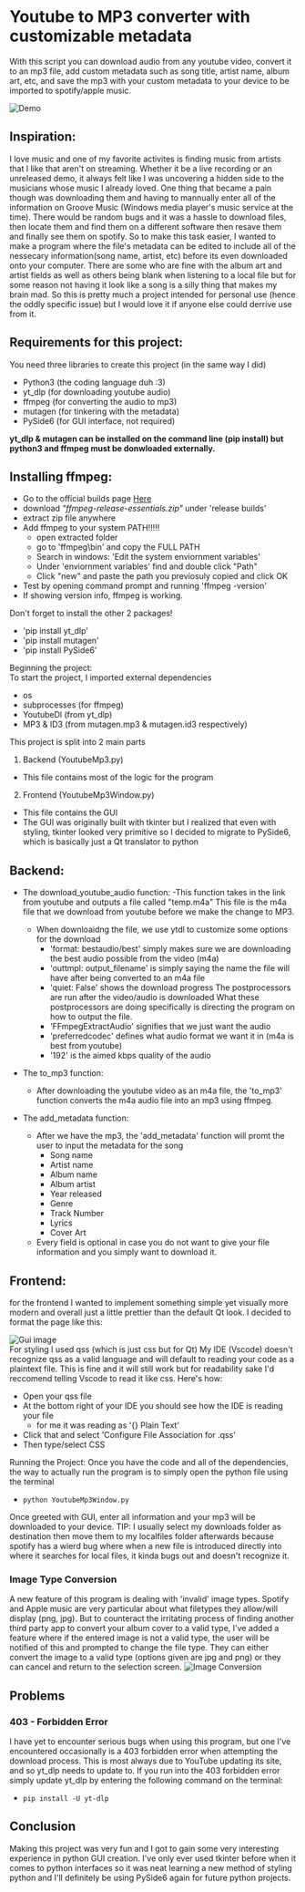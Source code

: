 # Youtube to MP3 converter with customizable metadata
With this script you can download audio from any youtube video, convert it to an
mp3 file, add custom metadata such as song title, artist name, album art, etc, and
save the mp3 with your custom metadata to your device to be imported to spotify/apple
music.

![Demo](Demo.gif)

## Inspiration:  
I love music and one of my favorite activites is finding music 
from artists that I like that aren't on streaming.  Whether it be a live recording
or an unreleased demo, it always felt like I was uncovering a hidden side to the 
musicians whose music I already loved.  One thing that became a pain though was 
downloading them and having to mannually enter all of the information on
Groove Music (Windows media player's music service at the time).  There
would be random bugs and it was a hassle to download files, then locate them and 
find them on a different software then resave them and finally see them on spotify.
So to make this task easier, I wanted to make a program where the file's metadata can
be edited to include all of the nessecary information(song name, artist, etc) before
its even downloaded onto your computer.  There are some who are fine with the album
art and artist fields as well as others being blank when listening to a local file 
but for some reason not having it look like a song is a silly thing that makes my
brain mad.  So this is pretty much a project intended for personal use (hence the 
oddly specific issue) but I would love it if anyone else could derrive use from
it.

## Requirements for this project:
You need three libraries to create this project (in the same way I did)
- Python3 (the coding language duh :3)
- yt_dlp (for downloading youtube audio)
- ffmpeg (for converting the audio to mp3) 
- mutagen (for tinkering with the metadata)
- PySide6 (for GUI interface, not required)

**yt_dlp & mutagen can be installed on the command line (pip install) but python3 and 
ffmpeg must be donwloaded externally.**

## Installing ffmpeg:
- Go to the official builds page [Here](http://gyan.dev/ffmpeg/builds/)
- download *"ffmpeg-release-essentials.zip"* under 'release builds'
- extract zip file anywhere
- Add ffmpeg to your system PATH!!!!!
    - open extracted folder
    - go to 'ffmpeg\bin' and copy the FULL PATH
    - Search in windows: 'Edit the system enviornment variables'
    - Under 'enviornment variables' find and double click "Path"
    - Click "new" and paste the path you previosuly copied and click OK
- Test by opening command prompt and running 'ffmpeg -version'
- If showing version info, ffmpeg is working.

Don't forget to install the other 2 packages!
- 'pip install yt_dlp'
- 'pip install mutagen'
- 'pip install PySide6'

Beginning the project:  
To start the project, I imported external dependencies
- os
- subprocesses (for ffmpeg)
- YoutubeDl (from yt_dlp)
- MP3 & ID3 (from mutagen.mp3 & mutagen.id3 respectively)

This project is split into 2 main parts
1. Backend (YoutubeMp3.py)
- This file contains most of the logic for the program

2. Frontend (YoutubeMp3Window.py)
- This file contains the GUI
- The GUI was originally built with tkinter but I realized
that even with styling, tkinter looked very primitive so I 
decided to migrate to PySide6, which is basically just a
Qt translator to python

## Backend:
- The download_youtube_audio function:
    -This function takes in the link from youtube and outputs a file called
    "temp.m4a"  This file is the m4a file that we download from youtube 
    before we make the change to MP3.
    - When downloaidng the file, we use ytdl to customize some options for the download
        - 'format: bestaudio/best' simply makes sure we are downloading the best audio possible
        from the video (m4a)
        - 'outtmpl: output_filename' is simply saying the name the file will have after being 
        converted to an m4a file
        - 'quiet: False' shows the download progress
        The postprocessors are run after the video/audio is downloaded
        What these postprocessors are doing specifically is directing the program on how to output the file.
        - 'FFmpegExtractAudio' signifies that we just want the audio
        - 'preferredcodec' defines what audio format we want it in (m4a is best from youtube)
        - '192' is the aimed kbps quality of the audio

- The to_mp3 function:
    - After downloading the youtube video as an m4a file, the 'to_mp3' function converts the m4a audio 
    file into an mp3 using ffmpeg.

- The add_metadata function:
    - After we have the mp3, the 'add_metadata' function will promt the user to input the
    metadata for the song
        - Song name
        - Artist name
        - Album name
        - Album artist
        - Year released
        - Genre
        - Track Number
        - Lyrics
        - Cover Art
    - Every field is optional in case you do not want to give your file information and you
    simply want to download it.

## Frontend:
for the frontend I wanted to implement something simple yet visually more modern
and overall just a little prettier than the default Qt look.
I decided to format the page like this:

![Gui image](GUI.png)  
For styling I used qss (which is just css but for Qt)
My IDE (Vscode) doesn't recognize qss as a valid language and will default
to reading your code as a plaintext file.  This is fine and it will still
work but for readability sake I'd reccomend telling Vscode to read it like css.
Here's how:
- Open your qss file
- At the bottom right of your IDE you should see how the IDE is reading your file
    - for me it was reading as '{} Plain Text'
- Click that and select 'Configure File Association for .qss'
- Then type/select CSS

Running the Project:
Once you have the code and all of the dependencies, the way to actually run the program
is to simply open the python file using the terminal
- `python YoutubeMp3Window.py`

Once greeted with GUI, enter all information and your mp3 will be downloaded to your device.
TIP: I usually select my downloads folder as destination then move them to my localfiles 
folder afterwards because spotify has a wierd bug where when a new file is introduced directly
into where it searches for local files, it kinda bugs out and doesn't recognize it.

### Image Type Conversion
A new feature of this program is dealing with 'invalid' image types.  Spotify and Apple music are very particular about what filetypes they allow/will display (png, jpg).  But to counteract the irritating process of finding another third party app to convert your album cover to a valid type, I've added a feature where if the entered image is not a valid type, the user will be notified of this and prompted to change the file type.  They can either convert the image to a valid type (options given are jpg and png) or they can cancel and return to the selection screen.
![Image Conversion](imagetype.png)

## Problems
### 403 - Forbidden Error
I have yet to encounter serious bugs when using this program, but one I've encountered occasionally is a 403 forbidden error when attempting the download process.  This is most always due to YouTube updating its site, and so yt_dlp needs to update to.  If you run into the 403 forbidden error simply update yt_dlp by entering the following command on the terminal:
- `pip install -U yt-dlp`

## Conclusion
Making this project was very fun and I got to gain some very interesting experience in 
python GUI creation.  I've only ever used tkinter before when it comes to python interfaces
so it was neat learning a new method of styling python and I'll definitely be using PySide6
again for future python projects.
